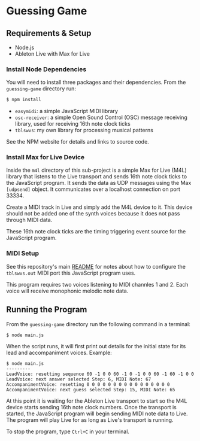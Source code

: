 # Guessing Game

## Requirements & Setup

* Node.js
* Ableton Live with Max for Live

### Install Node Dependencies

You will need to install three packages and their dependencies. From the `guessing-game` directory run:

```bash
$ npm install
```

* `easymidi`: a simple JavaScript MIDI library
* `osc-receiver`: a simple Open Sound Control (OSC) message receiving library, used for receiving 16th note clock ticks
* `tblswvs`: my own library for processing musical patterns

See the NPM website for details and links to source code.

### Install Max for Live Device

Inside the `m4l` directory of this sub-project is a simple Max for Live (M4L) library that listens to the Live transport and sends 16th note clock ticks to the JavaScript program. It sends the data as UDP messages using the Max `[udpsend]` object. It communicates over a localhost connection on port 33334.

Create a MIDI track in Live and simply add the M4L device to it. This device should not be added one of the synth voices because it does not pass through MIDI data.

These 16th note clock ticks are the timing triggering event source for the JavaScript program.

### MIDI Setup

See this repository's main [README](../README.md) for notes about how to configure the `tblswvs.out` MIDI port this JavaScript program uses.

This program requires two voices listening to MIDI channles 1 and 2. Each voice will receive monophonic melodic note data.

## Running the Program

From the `guessing-game` directory run the following command in a terminal:

```bash
$ node main.js
```

When the script runs, it will first print out details for the initial state for its lead and accompaniment voices. Example:

```
$ node main.js
---------
LeadVoice: resetting sequence 60 -1 0 0 60 -1 0 -1 0 0 60 -1 60 -1 0 0
LeadVoice: next answer selected Step: 6, MIDI Note: 67
AccompanimentVoice: resetting 0 0 0 0 0 0 0 0 0 0 0 0 0 0 0 0
AccompanimentVoice: next guess selected Step: 15, MIDI Note: 65
```

At this point it is waiting for the Ableton Live transport to start so the M4L device starts sending 16th note clock numbers. Once the transport is started, the JavaScript program will begin sending MIDI note data to Live. The program will play Live for as long as Live's transport is running.

To stop the program, type `Ctrl+C` in your terminal.
